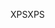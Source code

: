 <span data-ttu-id="95b17-101">XPS</span><span class="sxs-lookup"><span data-stu-id="95b17-101">XPS</span></span>